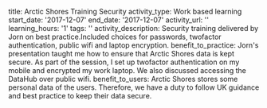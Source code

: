 title: Arctic Shores Training Security
activity_type: Work based learning
start_date: '2017-12-07'
end_date: '2017-12-07'
activity_url: ''
learning_hours: '1'
tags: ''
activity_description: Security training delivered by Jorn on best practice.Included
  choices for passwords, twofactor authentication, public wifi and laptop encryption.
benefit_to_practice: Jorn's presentation taught me how to ensure that Arctic Shores
  data is kept secure. As part of the session, I set up twofactor authentication on
  my mobile and encrypted my work laptop. We also discussed accessing the DataHub
  over public wifi.
benefit_to_users: Arctic Shores stores some personal data of the users. Therefore,
  we have a duty to follow UK guidance and best practice to keep their data secure.
